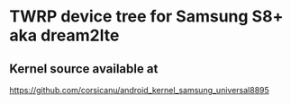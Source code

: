# TWRP device tree for Samsung S8+ aka dream2lte

## Kernel source available at 
https://github.com/corsicanu/android_kernel_samsung_universal8895
